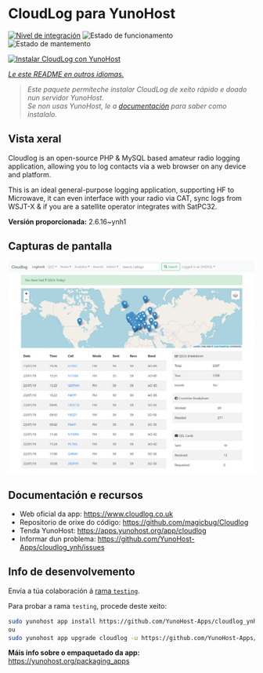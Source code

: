 <!--
NOTA: Este README foi creado automáticamente por <https://github.com/YunoHost/apps/tree/master/tools/readme_generator>
NON debe editarse manualmente.
-->

# CloudLog para YunoHost

[![Nivel de integración](https://apps.yunohost.org/badge/integration/cloudlog)](https://ci-apps.yunohost.org/ci/apps/cloudlog/)
![Estado de funcionamento](https://apps.yunohost.org/badge/state/cloudlog)
![Estado de mantemento](https://apps.yunohost.org/badge/maintained/cloudlog)

[![Instalar CloudLog con YunoHost](https://install-app.yunohost.org/install-with-yunohost.svg)](https://install-app.yunohost.org/?app=cloudlog)

*[Le este README en outros idiomas.](./ALL_README.md)*

> *Este paquete permíteche instalar CloudLog de xeito rápido e doado nun servidor YunoHost.*  
> *Se non usas YunoHost, le a [documentación](https://yunohost.org/install) para saber como instalalo.*

## Vista xeral

Cloudlog is an open-source PHP & MySQL based amateur radio logging application, allowing you to log contacts via a web browser on any device and platform.

This is an ideal general-purpose logging application, supporting HF to Microwave, it can even interface with your radio via CAT, sync logs from WSJT-X & if you are a satellite operator integrates with SatPC32.

**Versión proporcionada:** 2.6.16~ynh1

## Capturas de pantalla

![Captura de pantalla de CloudLog](./doc/screenshots/screenshot.png)

## Documentación e recursos

- Web oficial da app: <https://www.cloudlog.co.uk>
- Repositorio de orixe do código: <https://github.com/magicbug/Cloudlog>
- Tenda YunoHost: <https://apps.yunohost.org/app/cloudlog>
- Informar dun problema: <https://github.com/YunoHost-Apps/cloudlog_ynh/issues>

## Info de desenvolvemento

Envía a túa colaboración á [rama `testing`](https://github.com/YunoHost-Apps/cloudlog_ynh/tree/testing).

Para probar a rama `testing`, procede deste xeito:

```bash
sudo yunohost app install https://github.com/YunoHost-Apps/cloudlog_ynh/tree/testing --debug
ou
sudo yunohost app upgrade cloudlog -u https://github.com/YunoHost-Apps/cloudlog_ynh/tree/testing --debug
```

**Máis info sobre o empaquetado da app:** <https://yunohost.org/packaging_apps>
